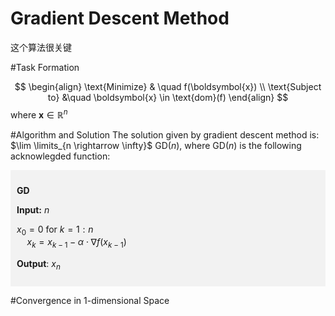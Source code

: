 # Gradient Descent Method
这个算法很关键

#Task Formation

$$
\begin{align}
\text{Minimize} & \quad f(\boldsymbol{x})  \\
\text{Subject to} &\quad 
    \boldsymbol{x} \in \text{dom}(f) 
\end{align}
$$
where $\boldsymbol{x} \in \mathbb{R}^n$

#Algorithm and Solution
The solution given by gradient descent method is:
$\lim \limits_{n \rightarrow \infty}$ GD$(n)$, where GD$(n)$ is the following acknowlegded function:

<div style="background-color: #f2f2f2; padding: 10px;">

**GD**

**Input:** $n$ 

$x_0 = 0$
for $k = 1: n$  
$\quad x_k = x_{k-1} - \alpha \cdot \nabla{f}(x_{k-1})$

**Output**: $x_n$   
</div>

#Convergence in 1-dimensional Space
